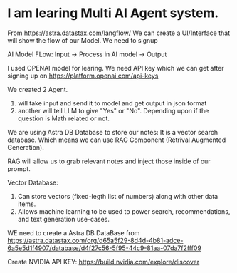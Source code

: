 # I am learing Multi AI Agent system.

From https://astra.datastax.com/langflow/ We can create a UI/Interface that will show the flow of our Model. We need to signup

AI Model FLow: Input -> Process in AI model -> Output

I used OPENAI model for learing. We need API key which we can get after signing up on https://platform.openai.com/api-keys

We created 2 Agent.

1. will take input and send it to model and get output in json format
2. another will tell LLM to give "Yes" or "No". Depending upon if the question is Math related or not.

We are using Astra DB Database to store our notes: It is a vector search database. Which means we can use RAG Component (Retrival Augmented Generation).

RAG will allow us to grab relevant notes and inject those inside of our prompt.

Vector Database:

1. Can store vectors (fixed-legth list of numbers) along with other data items.
2. Allows machine learning to be used to power search, recommendations, and text generation use-cases.

WE need to create a Astra DB DataBase from https://astra.datastax.com/org/d65a5f29-8d4d-4b81-adce-6a5e5d1f4907/database/d4f27c56-5f95-44c9-81aa-07da7f2fff09

Create NVIDIA API KEY: https://build.nvidia.com/explore/discover
